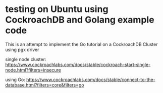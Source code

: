 # testing on Ubuntu using CockroachDB and Golang example code

This is an attempt to implement the Go tutorial on a CockroachDB Cluster using pgx driver


single node cluster: https://www.cockroachlabs.com/docs/stable/cockroach-start-single-node.html?filters=insecure

using Go: https://www.cockroachlabs.com/docs/stable/connect-to-the-database.html?filters=core&filters=go
